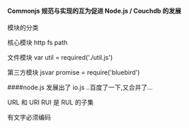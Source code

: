 #### Commonjs 规范与实现的互为促进 Node.js / Couchdb 的发展

模块的分类

  核心模块
    http fs path

  文件模块
    var util = required('./util.js')

  第三方模块
	jsvar promise = require('bluebird')

####node.js 发展出了 io.js ..百度了一下,又合并了...


URL 和 URI
  RUI 是 RUL 的子集
  
  有文字必须编码






    